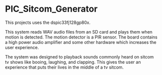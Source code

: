 # PIC_Sitcom_Generator

This projects uses the dspic33fj128gp80x.

This system reads WAV audio files from an SD card and plays them when motion is detected. The motion detector is a PIR sensor.
The board contains a high power audio amplifier and some other hardware which increases the user experience.

The system was designed to playback sounds commonly heard on sitcom tv shows like booing, laughing, and clapping. This gives
the user an experience that puts their lives in the middle of a tv sitcom.
